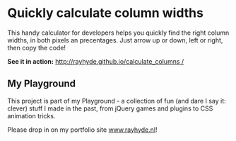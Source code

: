 <h1>Quickly calculate column widths</h1>
<p>This handy calculator for developers helps you quickly find the right column widths, in both pixels an precentages. Just arrow up or down, left or right, then copy the code!</p>

<p><strong>See it in action:</strong> <a href="http://rayhyde.github.io/calculate_columns
/">http://rayhyde.github.io/calculate_columns
/</a> </p>

<h2>My Playground</h2>

<p>This project is part of my Playground - a collection of fun (and dare I say it: clever) stuff I made in the past, from jQuery games and plugins to CSS animation tricks.</p>

<p>Please drop in on my portfolio site <a href="http://www.rayhyde.nl">www.rayhyde.nl</a>!</p>
